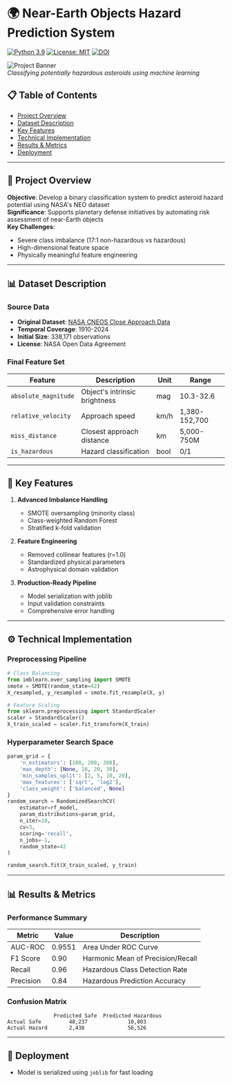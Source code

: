 # 🌍 Near-Earth Objects Hazard Prediction System

[![Python 3.9](https://img.shields.io/badge/python-3.9-blue.svg)](https://www.python.org/downloads/)
[![License: MIT](https://img.shields.io/badge/License-MIT-yellow.svg)](https://opensource.org/licenses/MIT)
[![DOI](https://zenodo.org/badge/DOI/10.5281/zenodo.XXXXXXX.svg)](https://doi.org/10.5281/zenodo.XXXXXXX)

![Project Banner](https://defence-industry-space.ec.europa.eu/sites/default/files/styles/oe_theme_full_width_banner_4_1/public/2023-08/NEO_HEADER%201602x530.png.webp?itok=rbmsPd05)  
*Classifying potentially hazardous asteroids using machine learning*

## 📋 Table of Contents
- [Project Overview](#-project-overview)
- [Dataset Description](#-dataset-description)
- [Key Features](#-key-features)
- [Technical Implementation](#-technical-implementation)
- [Results & Metrics](#-results--metrics)
- [Deployment](#-deployment)

---

## 🚀 Project Overview

**Objective**: Develop a binary classification system to predict asteroid hazard potential using NASA's NEO dataset  
**Significance**: Supports planetary defense initiatives by automating risk assessment of near-Earth objects  
**Key Challenges**:
- Severe class imbalance (17:1 non-hazardous vs hazardous)
- High-dimensional feature space
- Physically meaningful feature engineering

---

## 📊 Dataset Description

### Source Data
- **Original Dataset**: [NASA CNEOS Close Approach Data](https://cneos.jpl.nasa.gov/ca/)
- **Temporal Coverage**: 1910-2024
- **Initial Size**: 338,171 observations
- **License**: NASA Open Data Agreement

### Final Feature Set
| Feature | Description | Unit | Range |
|---------|-------------|------|-------|
| `absolute_magnitude` | Object's intrinsic brightness | mag | 10.3-32.6 |
| `relative_velocity` | Approach speed | km/h | 1,380-152,700 |
| `miss_distance` | Closest approach distance | km | 5,000-750M |
| `is_hazardous` | Hazard classification | bool | 0/1 |

---

## 🔑 Key Features

1. **Advanced Imbalance Handling**
   - SMOTE oversampling (minority class)
   - Class-weighted Random Forest
   - Stratified k-fold validation

2. **Feature Engineering**
   - Removed collinear features (r=1.0)
   - Standardized physical parameters
   - Astrophysical domain validation

3. **Production-Ready Pipeline**
   - Model serialization with joblib
   - Input validation constraints
   - Comprehensive error handling

---

## ⚙️ Technical Implementation

### Preprocessing Pipeline
```python
# Class Balancing
from imblearn.over_sampling import SMOTE
smote = SMOTE(random_state=42)
X_resampled, y_resampled = smote.fit_resample(X, y)

# Feature Scaling
from sklearn.preprocessing import StandardScaler
scaler = StandardScaler()
X_train_scaled = scaler.fit_transform(X_train)
```

### Hyperparameter Search Space
```python
param_grid = {
    'n_estimators': [100, 200, 300],
    'max_depth': [None, 10, 20, 30],
    'min_samples_split': [2, 5, 10, 20],
    'max_features': ['sqrt', 'log2'],
    'class_weight': ['balanced', None]
}
random_search = RandomizedSearchCV(
    estimator=rf_model,
    param_distributions=param_grid,
    n_iter=10,
    cv=3,
    scoring='recall',  
    n_jobs=-1,
    random_state=42
)

random_search.fit(X_train_scaled, y_train)
```

---

## 📊 Results & Metrics

### Performance Summary

| Metric  | Value  | Description  |
|---------|--------|-------------|
| AUC-ROC | 0.9551 | Area Under ROC Curve |
| F1 Score | 0.90 | Harmonic Mean of Precision/Recall |
| Recall | 0.96 | Hazardous Class Detection Rate |
| Precision | 0.84 | Hazardous Prediction Accuracy |

### Confusion Matrix
```
               Predicted Safe  Predicted Hazardous
Actual Safe         48,237             10,803
Actual Hazard       2,438              56,526
```
---

## 🚀 Deployment
- Model is serialized using `joblib` for fast loading
